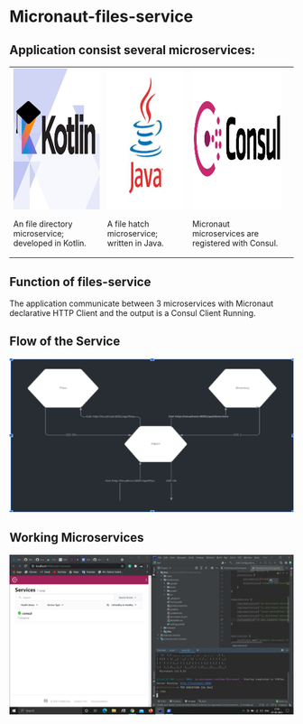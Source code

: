 # Micronaut-files-service
 
## Application consist several microservices:

<table>
<tr>

<td>
     <img src="kotlin.png"/width="250" height="250"/>
  
  An file directory  microservice; developed in Kotlin.
<p align="center">

</p>
</td>

<td>
    <img src="java.png"/width="250" height="250"/>
  
  
   A file hatch microservice; written in Java.
   
<p align="center">

</p>
</td>

<td> 
    <img src="consul.png"/width="250" height="250"/>
  
  Micronaut microservices are registered with Consul.

<p align="center">

</p>
</td>

<td>
</tr>
</table>


## Function of files-service

The application communicate between 3 microservices with Micronaut declarative HTTP Client and the output is a Consul Client Running.

## Flow of the Service

![Char](/char.png)

## Working Microservices

![char](/Working.png)

